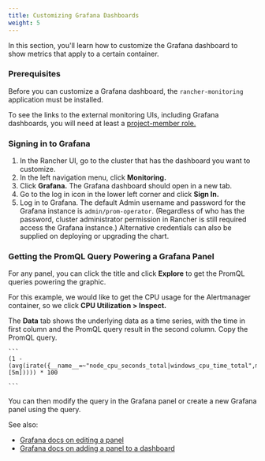 ```yaml
---
title: Customizing Grafana Dashboards
weight: 5
---
```


In this section, you'll learn how to customize the Grafana dashboard to show metrics that apply to a certain container.

### Prerequisites

Before you can customize a Grafana dashboard, the `rancher-monitoring` application must be installed.

To see the links to the external monitoring UIs, including Grafana dashboards, you will need at least a [project-member role.]({{<baseurl>}}/rancher/v2.5/en/monitoring-alerting/rbac/#users-with-rancher-cluster-manager-based-permissions)

### Signing in to Grafana

1. In the Rancher UI, go to the cluster that has the dashboard you want to customize.
1. In the left navigation menu, click **Monitoring.**
1. Click **Grafana.** The Grafana dashboard should open in a new tab.
1. Go to the log in icon in the lower left corner and click **Sign In.**
1. Log in to Grafana. The default Admin username and password for the Grafana instance is `admin/prom-operator`. (Regardless of who has the password, cluster administrator permission in Rancher is still required access the Grafana instance.) Alternative credentials can also be supplied on deploying or upgrading the chart.


### Getting the PromQL Query Powering a Grafana Panel

For any panel, you can click the title and click **Explore** to get the PromQL queries powering the graphic.

For this example, we would like to get the CPU usage for the Alertmanager container, so we click **CPU Utilization > Inspect.**

The **Data** tab shows the underlying data as a time series, with the time in first column and the PromQL query result in the second column. Copy the PromQL query.
    
    ```
	(1 - (avg(irate({__name__=~"node_cpu_seconds_total|windows_cpu_time_total",mode="idle"}[5m])))) * 100

	```

You can then modify the query in the Grafana panel or create a new Grafana panel using the query. 

See also:

- [Grafana docs on editing a panel](https://grafana.com/docs/grafana/latest/panels/panel-editor/)
- [Grafana docs on adding a panel to a dashboard](https://grafana.com/docs/grafana/latest/panels/add-a-panel/)
